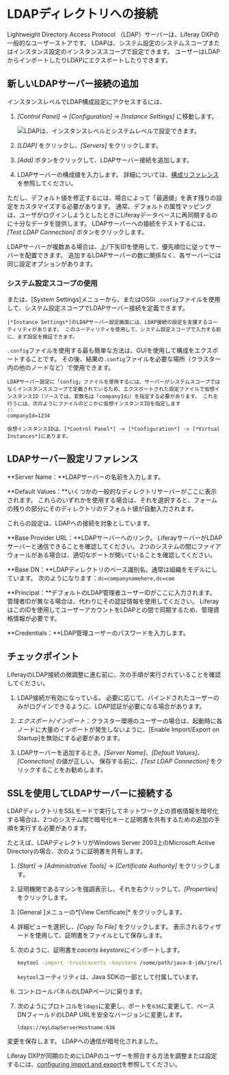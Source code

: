 # LDAPディレクトリへの接続

Lightweight Directory Access Protocol （LDAP）サーバーは、Liferay DXPの一般的なユーザーストアです。 LDAPは、システム設定のシステムスコープまたはインスタンス設定のインスタンススコープで設定できます。 ユーザーはLDAPからインポートしたりLDAPにエクスポートしたりできます。

## 新しいLDAPサーバー接続の追加

インスタンスレベルでLDAP構成設定にアクセスするには、

1.  *[Control Panel] → [Configuration]* → *[Instance Settings]* に移動します。

    ![LDAPは、インスタンスレベルとシステムレベルで設定できます。](./connecting-to-an-ldap-directory/images/01.png)

2.  *[LDAP]* をクリックし、*[Servers]* をクリックします。

3.  *[Add]* ボタンをクリックして、LDAPサーバー接続を追加します。

4.  LDAPサーバーの構成値を入力します。 詳細については、[構成リファレンス](#ldap-server-configuration-reference)を参照してください。

ただし、デフォルト値を修正するには、場合によって「最適値」を表す残りの設定をカスタマイズする必要があります。 通常、デフォルトの属性マッピングは、ユーザがログインしようとしたときにLiferayデータベースに再同期するのに十分なデータを提供します。 LDAPサーバーへの接続をテストするには、*[Test LDAP Connection]* ボタンをクリックします。

LDAPサーバーが複数ある場合は、上/下矢印を使用して、優先順位に従ってサーバーを配置できます。 追加するLDAPサーバーの数に関係なく、各サーバーには同じ設定オプションがあります。

### システム設定スコープの使用

または、[System Settings]メニューから、またはOSGi `.config`ファイルを使用して、システム設定スコープでLDAPサーバー接続を定義できます。

```{tip}
[*Instance Settings*]のLDAPサーバー設定画面には、LDAP接続の設定を支援するユーティリティがあります。 このユーティリティを使用して、システム設定スコープで入力する前に、まず設定を検証できます。
```

`.config`ファイルを使用する最も簡単な方法は、GUIを使用して構成をエクスポートすることです。 その後、結果の`.config`ファイルを必要な場所（クラスター内の他のノードなど）で使用できます。

```{note}
LDAPサーバー設定に「config」ファイルを使用するには、サーバーがシステムスコープではなくインスタンススコープで定義されているため、エクスポートされた設定ファイルで仮想インスタンスID（ソースでは、変数名は「companyId」）を指定する必要があります。 これを行うには、次のようにファイルのどこかに仮想インスタンスIDを指定します
::
companyId=1234

仮想インスタンスIDは、[*Control Panel*] -> [*Configuration*] -> [*Virtual Instances*]にあります。
```

## LDAPサーバー設定リファレンス

**Server Name：**LDAPサーバーの名前を入力します。

**Default Values：**いくつかの一般的なディレクトリサーバーがここに表示されます。 これらのいずれかを使用する場合は、それを選択すると、フォームの残りの部分にそのディレクトリのデフォルト値が自動入力されます。

これらの設定は、LDAPへの接続を対象としています。

**Base Provider URL：**LDAPサーバーへのリンク。 LiferayサーバーがLDAPサーバーと通信できることを確認してください。 2つのシステムの間にファイアウォールがある場合は、適切なポートが開いていることを確認してください。

**Base DN：**LDAPディレクトリのベース識別名。通常は組織をモデルにしています。 次のようになります：`dc=companynamehere,dc=com`

**Principal：**デフォルトのLDAP管理者ユーザーIDがここに入力されます。 管理者IDが異なる場合は、代わりにその認証情報を使用してください。 LiferayはこのIDを使用してユーザーアカウントをLDAPとの間で同期するため、管理資格情報が必要です。

**Credentials：**LDAP管理ユーザーのパスワードを入力します。

## チェックポイント

LiferayのLDAP接続の微調整に進む前に、次の手順が実行されていることを確認してください。

1.  LDAP接続が有効になっている。 必要に応じて、バインドされたユーザーのみがログインできるように、LDAP認証が必要になる場合があります。

2.  *エクスポート/インポート*：クラスター環境のユーザーの場合は、起動時に各ノードに大量のインポートが発生しないように、[Enable Import/Export on Startup]を無効にする必要があります。

3.  LDAPサーバーを追加するとき、*[Server Name]*、*[Default Values]*、*[Connection]* の値が正しい。 保存する前に、*[Test LDAP Connection]* をクリックすることをお勧めします。

## SSLを使用してLDAPサーバーに接続する

LDAPディレクトリをSSLモードで実行してネットワーク上の資格情報を暗号化する場合は、2つのシステム間で暗号化キーと証明書を共有するための追加の手順を実行する必要があります。

たとえば、LDAPディレクトリがWindows Server 2003上のMicrosoft Active Directoryの場合、次のように証明書を共有します。

1.  *[Start]* → *[Administrative Tools]* → *[Certificate Authority]* をクリックします。

2.  証明機関であるマシンを強調表示し、それを右クリックして、*[Properties]* をクリックします。

3.  [General ]メニューの*[View Certificate]* をクリックします。

4.  詳細ビューを選択し、*[Copy To File]* をクリックします。 表示されるウィザードを使用して、証明書をファイルとして保存します。

5.  次のように、証明書を*cacerts keystore*にインポートします。

    ``` bash
    keytool -import -trustcacerts -keystore /some/path/java-8-jdk/jre/lib/security/cacerts -storepass changeit -noprompt -alias MyRootCA -file /some/path/MyRootCA.cer
    ```

    `keytool`ユーティリティは、Java SDKの一部として付属しています。

6.  コントロールパネルのLDAPページに戻ります。

7.  次のようにプロトコルを`ldaps`に変更し、ポートを`636`に変更して、ベースDNフィールドのLDAP URLを安全なバージョンに変更します。
   
        ldaps://myLdapServerHostname:636

変更を保存します。 LDAPへの通信が暗号化されました。

Liferay DXPが同期のためにLDAPのユーザーを照合する方法を調整または設定するには、[configuring import and export](./configuring-user-import-and-export.md)を参照してください。
